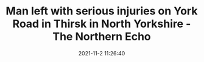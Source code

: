 ---
"title": "Man left with serious injuries on York Road in Thirsk in North Yorkshire - The Northern Echo"
"date": "2021-11-2 11:26:40"
"feed_name": "GOOGLENEWSINDUSTRIAL"
"feed_website": "https://news.google.com/search?q=industrial%2Bincident&hl=en-US&gl=US&ceid=US:en"
"feed_rss": "https://news.google.com/rss/search?q=industrial%2Bincident&hl=en-US&gl=US&ceid=US:en"
"link": "https://www.thenorthernecho.co.uk/news/19688303.man-left-serious-injuries-york-road-thirsk-north-yorkshire/"
"source": "{'href': 'https://www.thenorthernecho.co.uk', 'title': 'The Northern Echo'}"
"file": "_posts/2021-1-1-af97ccdf0575ca717741a7c1a74311cd343e0fd8.md"
"accident": "0"
"drilling": "0"
"dead": "0"
"injured": "0"
"arrested": "0"
"place": "unknown place"
"where": "unknown site"
"causes": "unknown"
"place_uri": "unknown place"
---